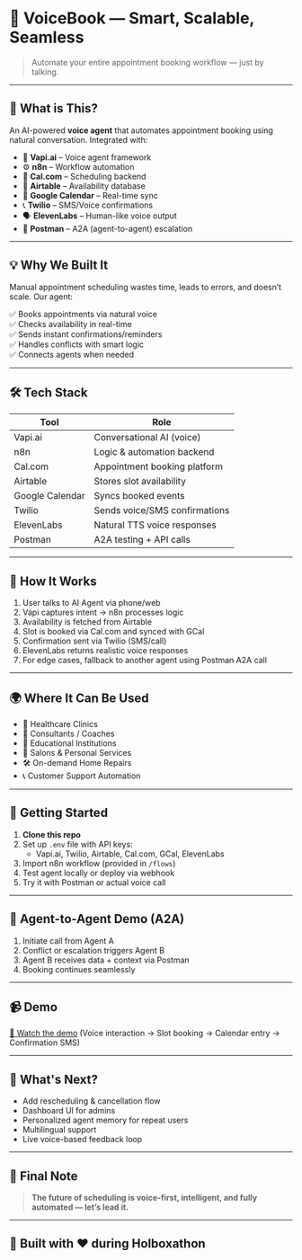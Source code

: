 # 🤖 VoiceBook — Smart, Scalable, Seamless

> Automate your entire appointment booking workflow — just by talking.

---

## 🎯 What is This?

An AI-powered **voice agent** that automates appointment booking using natural conversation. Integrated with:

- 🧠 **Vapi.ai** – Voice agent framework  
- ⚙️ **n8n** – Workflow automation  
- 📅 **Cal.com** – Scheduling backend  
- 🧾 **Airtable** – Availability database  
- 📆 **Google Calendar** – Real-time sync  
- 📞 **Twilio** – SMS/Voice confirmations  
- 🗣️ **ElevenLabs** – Human-like voice output  
- 🔁 **Postman** – A2A (agent-to-agent) escalation

---

## 💡 Why We Built It

Manual appointment scheduling wastes time, leads to errors, and doesn’t scale. Our agent:

✅ Books appointments via natural voice  
✅ Checks availability in real-time  
✅ Sends instant confirmations/reminders  
✅ Handles conflicts with smart logic  
✅ Connects agents when needed  

---

## 🛠️ Tech Stack

| Tool        | Role                         |
|-------------|------------------------------|
| Vapi.ai     | Conversational AI (voice)    |
| n8n         | Logic & automation backend   |
| Cal.com     | Appointment booking platform |
| Airtable    | Stores slot availability     |
| Google Calendar | Syncs booked events     |
| Twilio      | Sends voice/SMS confirmations|
| ElevenLabs  | Natural TTS voice responses  |
| Postman     | A2A testing + API calls      |

---

## 🧪 How It Works

1. User talks to AI Agent via phone/web  
2. Vapi captures intent → n8n processes logic  
3. Availability is fetched from Airtable  
4. Slot is booked via Cal.com and synced with GCal  
5. Confirmation sent via Twilio (SMS/call)  
6. ElevenLabs returns realistic voice responses  
7. For edge cases, fallback to another agent using Postman A2A call

---

## 🌍 Where It Can Be Used

- 🏥 Healthcare Clinics  
- 💼 Consultants / Coaches  
- 🏫 Educational Institutions  
- 💇 Salons & Personal Services  
- 🛠️ On-demand Home Repairs  
- 📞 Customer Support Automation  

---

## 🚀 Getting Started

1. **Clone this repo**
2. Set up `.env` file with API keys:
   - Vapi.ai, Twilio, Airtable, Cal.com, GCal, ElevenLabs
3. Import n8n workflow (provided in `/flows`)
4. Test agent locally or deploy via webhook
5. Try it with Postman or actual voice call

---

## 🔁 Agent-to-Agent Demo (A2A)

1. Initiate call from Agent A  
2. Conflict or escalation triggers Agent B  
3. Agent B receives data + context via Postman  
4. Booking continues seamlessly

---

## 📹 Demo

[🎥 Watch the demo]([[https://link-to-your-video.com](https://drive.google.com/drive/folders/1lL3j_7OIB-lgW3nnNcHIM2FF-6CNadnt?usp=share_link](https://drive.google.com/file/d/1KvzQqotBw8n2D6ECOp0LCzA3_4rCp--9/view?usp=share_link)))  
(Voice interaction → Slot booking → Calendar entry → Confirmation SMS)

---

## 📌 What's Next?

- Add rescheduling & cancellation flow  
- Dashboard UI for admins  
- Personalized agent memory for repeat users  
- Multilingual support  
- Live voice-based feedback loop

---

## 💬 Final Note

> **The future of scheduling is voice-first, intelligent, and fully automated — let’s lead it.**

---

## 🧠 Built with ❤️ during Holboxathon
